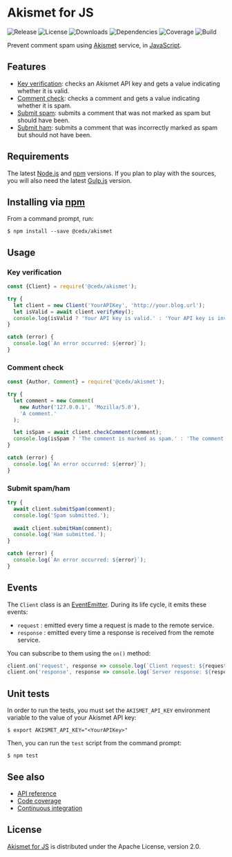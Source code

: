 # Akismet for JS
![Release](https://img.shields.io/npm/v/@cedx/akismet.svg) ![License](https://img.shields.io/badge/license-Apache--2.0-blue.svg) ![Downloads](https://img.shields.io/npm/dt/@cedx/akismet.svg) ![Dependencies](https://david-dm.org/cedx/akismet.js.svg) ![Coverage](https://coveralls.io/repos/github/cedx/akismet.js/badge.svg) ![Build](https://travis-ci.org/cedx/akismet.js.svg)

Prevent comment spam using [Akismet](https://akismet.com) service, in [JavaScript](https://developer.mozilla.org/en-US/docs/Web/JavaScript).

## Features
- [Key verification](https://akismet.com/development/api/#verify-key): checks an Akismet API key and gets a value indicating whether it is valid.
- [Comment check](https://akismet.com/development/api/#comment-check): checks a comment and gets a value indicating whether it is spam.
- [Submit spam](https://akismet.com/development/api/#submit-spam): submits a comment that was not marked as spam but should have been.
- [Submit ham](https://akismet.com/development/api/#submit-ham): submits a comment that was incorrectly marked as spam but should not have been.

## Requirements
The latest [Node.js](https://nodejs.org) and [npm](https://www.npmjs.com) versions.
If you plan to play with the sources, you will also need the latest [Gulp.js](http://gulpjs.com) version.

## Installing via [npm](https://www.npmjs.com)
From a command prompt, run:

```shell
$ npm install --save @cedx/akismet
```

## Usage

### Key verification

```javascript
const {Client} = require('@cedx/akismet');

try {
  let client = new Client('YourAPIKey', 'http://your.blog.url');
  let isValid = await client.verifyKey();
  console.log(isValid ? 'Your API key is valid.' : 'Your API key is invalid.');
}

catch (error) {
  console.log(`An error occurred: ${error}`);
}
```

### Comment check

```javascript
const {Author, Comment} = require('@cedx/akismet');

try {
  let comment = new Comment(
    new Author('127.0.0.1', 'Mozilla/5.0'),
    'A comment.'
  );

  let isSpam = await client.checkComment(comment);
  console.log(isSpam ? 'The comment is marked as spam.' : 'The comment is marked as ham.');
}

catch (error) {
  console.log(`An error occurred: ${error}`);
}
```

### Submit spam/ham

```javascript
try {
  await client.submitSpam(comment);
  console.log('Spam submitted.');
   
  await client.submitHam(comment);
  console.log('Ham submitted.');
}

catch (error) {
  console.log(`An error occurred: ${error}`);
}
```

## Events
The `Client` class is an [EventEmitter](https://nodejs.org/api/events.html#events_class_eventemitter).
During its life cycle, it emits these events:

- `request` : emitted every time a request is made to the remote service.
- `response` : emitted every time a response is received from the remote service.

You can subscribe to them using the `on()` method:

```javascript
client.on('request', response => console.log(`Client request: ${request.url}`));
client.on('response', response => console.log(`Server response: ${response.statusCode}`));
```

## Unit tests
In order to run the tests, you must set the `AKISMET_API_KEY` environment variable to the value of your Akismet API key:

```shell
$ export AKISMET_API_KEY="<YourAPIKey>"
```

Then, you can run the `test` script from the command prompt:

```shell
$ npm test
```

## See also
- [API reference](https://cedx.github.io/akismet.js)
- [Code coverage](https://coveralls.io/github/cedx/akismet.js)
- [Continuous integration](https://travis-ci.org/cedx/akismet.js)

## License
[Akismet for JS](https://github.com/cedx/akismet.js) is distributed under the Apache License, version 2.0.
